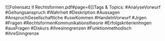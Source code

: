 
![[Foliensatz II Rechtsformen.pdf#page=6]]Tags & Topics:
   #AnalyseVorwurf
   #Geltungsanspruch
   #Wahrheit
   #Deskription
   #Aussagen
   #AnspruchGesellschaftliche
   #uswKommen
   #HandelnVorwurf
   #Jrgen
   #Fragen
   #RechtsformenKommunikationstheorie
   #Erfolgskriterienhngen
   #ausFragen
   #Diskurs
   #ihresinngrenzen
   #Funktionmethodisch
   #ihreSinngrenze